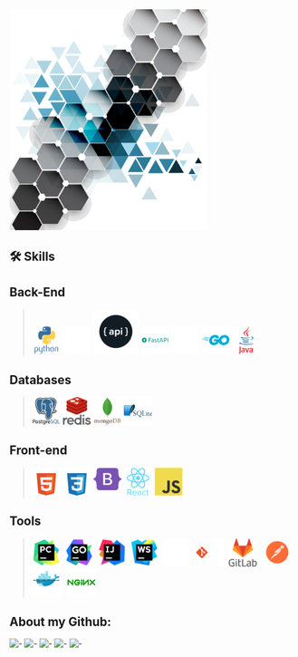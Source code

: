 <img src="background/background.png" width=350px alt="python"/>     

## 🛠️ Skills
## Back-End

><img src="icons/lang/python-original-wordmark.svg" width=50px alt="python"/>
><img src="icons/frameworks/django-plain.svg" width=50px alt="django"/>
><img src="icons/frameworks/pngegg.png" width=80px alt="pngegg"/>
><img src="icons/frameworks/fastapi-original-wordmark.svg" width=50px alt="fastapi"/>
><img src="icons/frameworks/flask-original-wordmark.svg" width=50px alt="flask"/>
><img src="icons/lang/go-original-wordmark.svg" width=50px alt="go"/>
><img src="icons/lang/java-original-wordmark.svg" width=50px alt="java"/>

## Databases
><img src="icons/db/postgresql-original-wordmark.svg" width=50px alt="postgres"/>
><img src="icons/db/redis-original-wordmark.svg"  width=50px alt="redis"/>
><img src="icons/db/mongodb-original-wordmark.svg"  width=50px alt="mongo"/>
><img src="icons/db/sqlite-original-wordmark.svg"  width=50px alt="sqlite"/>


## Front-end
><img src="icons/lang/html5-original-wordmark.svg"  width=50px alt="sqlite"/>
><img src="icons/lang/css3-original-wordmark.svg"  width=50px alt="sqlite"/>
><img src="icons/lang/bootstrap-plain-wordmark.svg"  width=50px alt="sqlite"/>
><img src="icons/lang/react-original-wordmark.svg"  width=50px alt="sqlite"/>
><img src="icons/lang/javascript-original.svg"  width=50px alt="sqlite"/>

## Tools
><img src="icons/ide/PyCharm_icon.svg" width=50px/> 
<img src="icons/ide/GoLand_icon.svg" width=50px/> 
> <img src="icons/ide/IntelliJ_IDEA_icon.svg" width=50px/> 
> <img src="icons/ide/WebStorm_icon.svg" width=50px/> 
> <img src="icons/vsc/github-original.svg" width=50px/> 
> <img src="icons/vsc/git-original-wordmark.svg" width=50px/> 
> <img src="icons/vsc/gitlab-original-wordmark.svg" width=50px/> 
> <img src="icons/tools/postman-seeklogo.com.svg" width=50px/> 
> <img src="icons/tools/docker-original-wordmark.svg" width=50px/>  
> <img src="icons/tools/nginx-original.svg" width=50px/>

## About my Github:

![-](https://github-profile-summary-cards.vercel.app/api/cards/profile-details?username=basterrus&theme=nord_dark)
![-](https://github-profile-summary-cards.vercel.app/api/cards/most-commit-language?username=basterrus&theme=nord_dark)
![-](https://github-profile-summary-cards.vercel.app/api/cards/repos-per-language?username=basterrus&theme=nord_dark)
![-](https://github-profile-summary-cards.vercel.app/api/cards/stats?username=basterrus&theme=nord_dark)
![-](https://github-profile-summary-cards.vercel.app/api/cards/productive-time?username=basterrus&theme=nord_dark)


